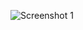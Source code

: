 ![Screenshot 1](https://res.cloudinary.com/tesalab/image/upload/v1748967413/Screenshot_2025-06-03_at_9.44.54_PM_gw7mws.png)
